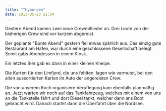 ```yaml
---
title: "Thyboroen"
date: 2013-05-23 11:34
---
```

Gestern Abend kamen zwei neue Crewmitlieder an. Drei Leute von der bisherigen Crew sind vor kurzem abgereist.

Der geplante "Bunte Abend" gestern fiel etwas spärlich aus. Das einzig gute Restaurant am Hafen, war durch eine geschlossene Gesellschaft belegt. Somit gabs Abendessen in einem Kiosk.

<!--more-->

Ein letztes Bier gab es dann in einer kleinen Kneipe.

Die Karten für den Limfjord, die uns fehlten, lagen wie vermutet, bei den alten aussortierten Karten im Auto der angereisten Crew.

Die von unserem Koch organisiere Verpflegung kam ebenfalls planmäßig an. Jetzt warten wir noch auf das Tankfahrzeug, welches mit einem von uns an die Tankstelle fährt und dort Diesel tankt, welcher dann ans Boot gebracht wird. Danach startet dann die Überfahrt über die Nordsee.